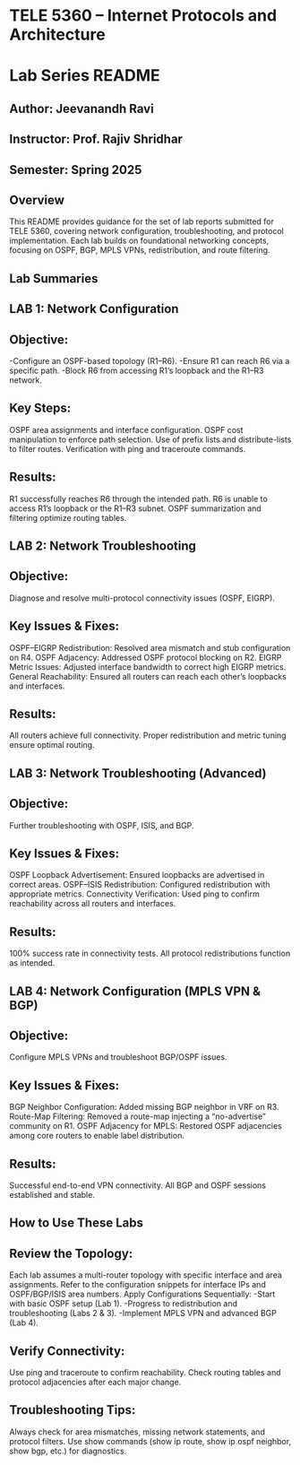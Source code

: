 # TELE 5360 – Internet Protocols and Architecture

# Lab Series README

## Author: Jeevanandh Ravi
## Instructor: Prof. Rajiv Shridhar
## Semester: Spring 2025

## Overview
This README provides guidance for the set of lab reports submitted for TELE 5360, covering network configuration, troubleshooting, and protocol implementation. Each lab builds on foundational networking concepts, focusing on OSPF, BGP, MPLS VPNs, redistribution, and route filtering.

## Lab Summaries
## LAB 1: Network Configuration

## Objective:
-Configure an OSPF-based topology (R1–R6).
-Ensure R1 can reach R6 via a specific path.
-Block R6 from accessing R1’s loopback and the R1–R3 network.

## Key Steps:
OSPF area assignments and interface configuration.
OSPF cost manipulation to enforce path selection.
Use of prefix lists and distribute-lists to filter routes.
Verification with ping and traceroute commands.

## Results:
R1 successfully reaches R6 through the intended path.
R6 is unable to access R1’s loopback or the R1–R3 subnet.
OSPF summarization and filtering optimize routing tables.

## LAB 2: Network Troubleshooting

## Objective:
Diagnose and resolve multi-protocol connectivity issues (OSPF, EIGRP).

## Key Issues & Fixes:
OSPF–EIGRP Redistribution:
Resolved area mismatch and stub configuration on R4.
OSPF Adjacency:
Addressed OSPF protocol blocking on R2.
EIGRP Metric Issues:
Adjusted interface bandwidth to correct high EIGRP metrics.
General Reachability:
Ensured all routers can reach each other’s loopbacks and interfaces.

## Results:
All routers achieve full connectivity.
Proper redistribution and metric tuning ensure optimal routing.

## LAB 3: Network Troubleshooting (Advanced)

## Objective:
Further troubleshooting with OSPF, ISIS, and BGP.

## Key Issues & Fixes:
OSPF Loopback Advertisement:
Ensured loopbacks are advertised in correct areas.
OSPF–ISIS Redistribution:
Configured redistribution with appropriate metrics.
Connectivity Verification:
Used ping to confirm reachability across all routers and interfaces.

## Results:
100% success rate in connectivity tests.
All protocol redistributions function as intended.

## LAB 4: Network Configuration (MPLS VPN & BGP)

## Objective:
Configure MPLS VPNs and troubleshoot BGP/OSPF issues.

## Key Issues & Fixes:
BGP Neighbor Configuration:
Added missing BGP neighbor in VRF on R3.
Route-Map Filtering:
Removed a route-map injecting a “no-advertise” community on R1.
OSPF Adjacency for MPLS:
Restored OSPF adjacencies among core routers to enable label distribution.

## Results:
Successful end-to-end VPN connectivity.
All BGP and OSPF sessions established and stable.

## How to Use These Labs
## Review the Topology:
Each lab assumes a multi-router topology with specific interface and area assignments.
Refer to the configuration snippets for interface IPs and OSPF/BGP/ISIS area numbers.
Apply Configurations Sequentially:
-Start with basic OSPF setup (Lab 1).
-Progress to redistribution and troubleshooting (Labs 2 & 3).
-Implement MPLS VPN and advanced BGP (Lab 4).

## Verify Connectivity:
Use ping and traceroute to confirm reachability.
Check routing tables and protocol adjacencies after each major change.

## Troubleshooting Tips:
Always check for area mismatches, missing network statements, and protocol filters.
Use show commands (show ip route, show ip ospf neighbor, show bgp, etc.) for diagnostics.


